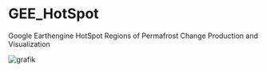 # GEE_HotSpot
Google Earthengine HotSpot Regions of Permafrost Change Production and Visualization

![grafik](https://user-images.githubusercontent.com/4864803/113686112-33675380-96c7-11eb-8b79-5a8f76b87b05.png)

